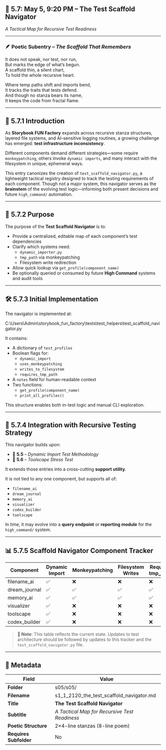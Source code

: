 ## 📜 5.7: May 5, 9:20 PM – The Test Scaffold Navigator  

*A Tactical Map for Recursive Test Readiness*

---

### 🪶 Poetic Subentry – *The Scaffold That Remembers*

It does not speak, nor test, nor run,  
But marks the edge of what’s begun.  
A scaffold thin, a silent chart,  
To hold the whole recursive heart.  

Where temp paths shift and imports bend,  
It tracks the traits that tests defend.  
And though no stanza bears its name,  
It keeps the code from fractal flame.  

---

## 📘 5.7.1 Introduction

As **Storybook FUN Factory** expands across recursive stanza structures, layered file systems, and AI-sensitive logging routines, a growing challenge has emerged: **test infrastructure inconsistency**.

Different components demand different strategies—some require `monkeypatching`, others invoke `dynamic imports`, and many interact with the filesystem in unique, ephemeral ways.

This entry canonizes the creation of `test_scaffold_navigator.py`, a lightweight tactical registry designed to track the testing requirements of each component. Though not a major system, this navigator serves as the **brainstem** of the evolving test logic—informing both present decisions and future `high_command/` automation.

---

## 🧠 5.7.2 Purpose

The purpose of the **Test Scaffold Navigator** is to:

- Provide a centralized, editable map of each component’s test dependencies  
- Clarify which systems need:
  - `dynamic_importer.py`  
  - `tmp_path` via monkeypatching  
  - Filesystem write redirection  
- Allow quick lookup via `get_profile(component_name)`  
- Be optionally queried or consumed by future **High Command** systems and audit tools  

---

## 🛠️ 5.7.3 Initial Implementation

The navigator is implemented at:

C:\Users\Admin\storybook_fun_factory\tests\test_helpers\test_scaffold_navigator.py

It contains:

- A dictionary of `test_profiles`
- Boolean flags for:
  - `dynamic_import`
  - `uses_monkeypatching`
  - `writes_to_filesystem`
  - `requires_tmp_path`
- A `notes` field for human-readable context
- Two functions:
  - `get_profile(component_name)`
  - `print_all_profiles()`

This structure enables both in-test logic and manual CLI exploration.

---

## 🔁 5.7.4 Integration with Recursive Testing Strategy

This navigator builds upon:

- 📜 **5.5** – *Dynamic Import Test Methodology*  
- 📜 **5.6** – *Toolscape Stress Test*

It extends those entries into a cross-cutting **support utility**.

It is not tied to any one component, but supports all of:

- `filename_ai`
- `dream_journal`
- `memory_ai`
- `visualizer`
- `codex_builder`
- `toolscape`

In time, it may evolve into a **query endpoint** or **reporting module** for the `high_command/` system.

---

## 📊 5.7.5 Scaffold Navigator Component Tracker

| Component      | Dynamic Import | Monkeypatching | Filesystem Writes | Requires tmp_path |
|----------------|----------------|----------------|-------------------|-------------------|
| filename_ai     | ✅              | ❌              | ❌                 | ❌                 |
| dream_journal   | ✅              | ✅              | ✅                 | ✅                 |
| memory_ai       | ✅              | ✅              | ✅                 | ✅                 |
| visualizer      | ✅              | ❌              | ❌                 | ❌                 |
| toolscape       | ✅              | ❌              | ❌                 | ❌                 |
| codex_builder   | ✅              | ❌              | ❌                 | ❌                 |

> **🧠 Note**: This table reflects the current state. Updates to test architecture should be followed by updates to this tracker and the `test_scaffold_navigator.py` file.

---

## 🧩 Metadata  

| Field | Value |
|-------|-------|
| **Folder** | s05/s05/ |
| **Filename** | s1_1_2120_the_test_scaffold_navigator.md |
| **Title** | **The Test Scaffold Navigator** |
| **Subtitle** | *A Tactical Map for Recursive Test Readiness* |
| **Poetic Structure** | 2×4-line stanzas (8-line poem) |
| **Requires Subfolder** | No |
